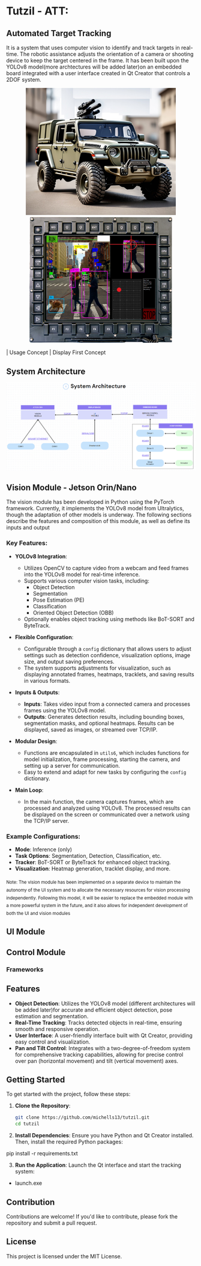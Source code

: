 # Tutzil - ATT: 
## Automated Target Tracking


It is a system that uses computer vision to identify and track targets in real-time. The robotic assistance adjusts the orientation of a camera or shooting device to keep the target centered in the frame. It has been built upon the YOLOv8 model(more archtectures will be added later)on an embedded board integrated with a user interface created in Qt Creator that controls a 2DOF system.


<p align="center">
  <img src="./Assets/concept.jpg" alt="Concept" width="400"/>
  <img src="./Assets/conceptscreen.jpg" alt="Concept Screen" width="380"/>
</p>




| Usage Concept                    | Display  First Concept                          


## System Architecture 

![Mi imagen](./Assets/System_arch.png)

## Vision Module - Jetson Orin/Nano




The vision module has been developed in Python using the PyTorch framework. Currently, it implements the YOLOv8 model from Ultralytics, though the adaptation of other models is underway. The following sections describe the features and composition of this module, as well as define its inputs and output

### Key Features:

- **YOLOv8 Integration**: 
   - Utilizes OpenCV to capture video from a webcam and feed frames into the YOLOv8 model for real-time inference.
   - Supports various computer vision tasks, including:
     - Object Detection
     - Segmentation
     - Pose Estimation (PE)
     - Classification
     - Oriented Object Detection (OBB)
   - Optionally enables object tracking using methods like BoT-SORT and ByteTrack.

- **Flexible Configuration**: 
   - Configurable through a `config` dictionary that allows users to adjust settings such as detection confidence, visualization options, image size, and output saving preferences.
   - The system supports adjustments for visualization, such as displaying annotated frames, heatmaps, tracklets, and saving results in various formats.

- **Inputs & Outputs**: 
   - **Inputs**: Takes video input from a connected camera and processes frames using the YOLOv8 model.
   - **Outputs**: Generates detection results, including bounding boxes, segmentation masks, and optional heatmaps. Results can be displayed, saved as images, or streamed over TCP/IP.

- **Modular Design**: 
   - Functions are encapsulated in `utils6`, which includes functions for model initialization, frame processing, starting the camera, and setting up a server for communication.
   - Easy to extend and adapt for new tasks by configuring the `config` dictionary.

- **Main Loop**: 
   - In the main function, the camera captures frames, which are processed and analyzed using YOLOv8. The processed results can be displayed on the screen or communicated over a network using the TCP/IP server.

### Example Configurations:

- **Mode**: Inference (only)
- **Task Options**: Segmentation, Detection, Classification, etc.
- **Tracker**: BoT-SORT or ByteTrack for enhanced object tracking.
- **Visualization**: Heatmap generation, tracklet display, and more.

<sub>Note: The vision module has been implemented on a separate device to maintain the autonomy of the UI system and to allocate the necessary resources for vision processing independently. Following this model, it will be easier to replace the embedded module with a more powerful system in the future, and it also allows for independent development of both the UI and vision modules</sub>
## UI Module
 

## Control Module

### Frameworks



## Features

- **Object Detection**: Utilizes the YOLOv8 model (different architectures will be added later)for accurate and efficient object detection, pose estimation and segmentation.
- **Real-Time Tracking**: Tracks detected objects in real-time, ensuring smooth and responsive operation.
- **User Interface**: A user-friendly interface built with Qt Creator, providing easy control and visualization.
- **Pan and Tilt Control**: Integrates with a two-degree-of-freedom system for comprehensive tracking capabilities, allowing for precise control over pan (horizontal movement) and tilt (vertical movement) axes.



## Getting Started

To get started with the project, follow these steps:

1. **Clone the Repository**:
   ```bash
   git clone https://github.com/michells13/tutzil.git
   cd tutzil  
   
2. **Install Dependencies**:
Ensure you have Python and Qt Creator installed. Then, install the required Python packages:

pip install -r requirements.txt

3. **Run the Application**:
Launch the Qt interface and start the tracking system:
- launch.exe

## Contribution
Contributions are welcome! If you'd like to contribute, please fork the repository and submit a pull request.

## License
This project is licensed under the MIT License.
